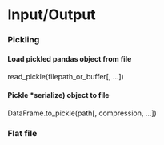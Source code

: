 # Input/Output

### Pickling

#### Load pickled pandas object from file
read_pickle(filepath_or_buffer[, ...])
#### Pickle *serialize) object to file
DataFrame.to_pickle(path[, compression, ...])


### Flat file